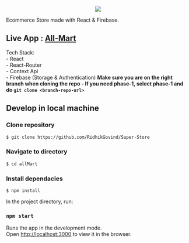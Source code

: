 
<div align="center">

![](https://raw.githubusercontent.com/theneoterik/All-Mart/main/allMart/AllMart.png) 

</div>


Ecommerce Store made with React & Firebase.

## Live App : [All-Mart](https://ecomm-91dff.web.app/)




Tech Stack:  
    - React  
    - React-Router  
    - Context Api  
    - Firebase (Storage & Authentication)
**Make sure you are on the right branch when cloning the repo - If you need phase-1, select phase-1 and do `git clone <branch-repo-url>`**

## Develop in local machine

### Clone repository

```
$ git clone https://github.com/RidhikGovind/Super-Store
```

### Navigate to directory

```
$ cd allMart
```

### Install dependacies

```
$ npm install 
```


In the project directory, run:

### `npm start`

Runs the app in the development mode.\
Open [http://localhost:3000](http://localhost:3000) to view it in the browser.




